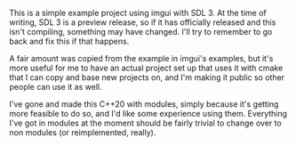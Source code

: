 This is a simple example project using imgui with SDL 3. At the time of writing, SDL 3 is a preview release, so if it has officially released and this isn't compiling, something may have changed. I'll try to remember to go back and fix this if that happens.

A fair amount was copied from the example in imgui's examples, but it's more useful for me to have an actual project set up that uses it with cmake that I can copy and base new projects on, and I'm making it public so other people can use it as well.

I've gone and made this C++20 with modules, simply because it's getting more feasible to do so, and I'd like some experience using them. Everything I've got in modules at the moment should be fairly trivial to change over to non modules (or reimplemented, really).